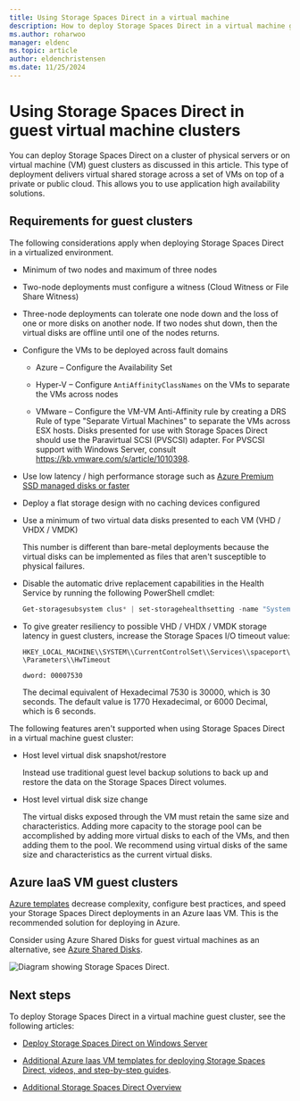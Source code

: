 ```yaml
---
title: Using Storage Spaces Direct in a virtual machine
description: How to deploy Storage Spaces Direct in a virtual machine guest cluster - for example, in Microsoft Azure.
ms.author: roharwoo
manager: eldenc
ms.topic: article
author: eldenchristensen
ms.date: 11/25/2024
---
```


# Using Storage Spaces Direct in guest virtual machine clusters

You can deploy Storage Spaces Direct on a cluster of physical servers or on virtual machine (VM) guest clusters as discussed in this article. This type of deployment delivers virtual shared storage across a set of VMs on top of a private or public cloud. This allows you to use application high availability solutions.

## Requirements for guest clusters

The following considerations apply when deploying Storage Spaces Direct in a virtualized environment.

- Minimum of two nodes and maximum of three nodes

- Two-node deployments must configure a witness (Cloud Witness or File Share Witness)

- Three-node deployments can tolerate one node down and the loss of one or more disks on another node.  If two nodes shut down, then the virtual disks are offline until one of the nodes returns.

- Configure the VMs to be deployed across fault domains

  - Azure – Configure the Availability Set

  - Hyper-V – Configure `AntiAffinityClassNames` on the VMs to separate the VMs across nodes

  - VMware – Configure the VM-VM Anti-Affinity rule by creating a DRS Rule of type "Separate Virtual Machines" to separate the VMs across ESX hosts. Disks presented for use with Storage Spaces Direct should use the Paravirtual SCSI (PVSCSI) adapter. For PVSCSI support with Windows Server, consult https://kb.vmware.com/s/article/1010398.

- Use low latency / high performance storage such as [Azure Premium SSD managed disks or faster](/azure/virtual-machines/disks-types)

- Deploy a flat storage design with no caching devices configured

- Use a minimum of two virtual data disks presented to each VM (VHD / VHDX / VMDK)

    This number is different than bare-metal deployments because the virtual disks can be implemented as files that aren't susceptible to physical failures.

- Disable the automatic drive replacement capabilities in the Health Service by running the following PowerShell cmdlet:

    ```powershell
    Get-storagesubsystem clus* | set-storagehealthsetting -name "System.Storage.PhysicalDisk.AutoReplace.Enabled" -value "False"
    ```

- To give greater resiliency to possible VHD / VHDX / VMDK storage latency in guest clusters, increase the Storage Spaces I/O timeout value:

    `HKEY_LOCAL_MACHINE\\SYSTEM\\CurrentControlSet\\Services\\spaceport\\Parameters\\HwTimeout`

    `dword: 00007530`

    The decimal equivalent of Hexadecimal 7530 is 30000, which is 30 seconds. The default value is 1770 Hexadecimal, or 6000 Decimal, which is 6 seconds.

The following features aren't supported when using Storage Spaces Direct in a virtual machine guest cluster:

- Host level virtual disk snapshot/restore

    Instead use traditional guest level backup solutions to back up and restore the data on the Storage Spaces Direct volumes.

- Host level virtual disk size change

    The virtual disks exposed through the VM must retain the same size and characteristics. Adding more capacity to the storage pool can be accomplished by adding more virtual disks to each of the VMs, and then adding them to the pool. We recommend using virtual disks of the same size and characteristics as the current virtual disks.

## Azure IaaS VM guest clusters

[Azure templates](https://github.com/robotechredmond/301-storage-spaces-direct-md) decrease complexity, configure best practices, and speed your Storage Spaces Direct deployments in an Azure Iaas VM. This is the recommended solution for deploying in Azure.

Consider using Azure Shared Disks for guest virtual machines as an alternative, see [Azure Shared Disks](/azure/virtual-machines/windows/disks-shared).

![Diagram showing Storage Spaces Direct.](media/storage-spaces-direct-in-vm/storage-spaces-direct-in-vm.png)

## Next steps

To deploy Storage Spaces Direct in a virtual machine guest cluster, see the following articles:

- [Deploy Storage Spaces Direct on Windows Server](deploy-storage-spaces-direct.md)

- [Additional Azure Iaas VM templates for deploying Storage Spaces Direct, videos, and step-by-step guides](https://techcommunity.microsoft.com/t5/Failover-Clustering/Deploying-IaaS-VM-Guest-Clusters-in-Microsoft-Azure/ba-p/372126).

- [Additional Storage Spaces Direct Overview](/azure/azure-local/concepts/storage-spaces-direct-overview?context=/windows-server/context/windows-server-storage)
